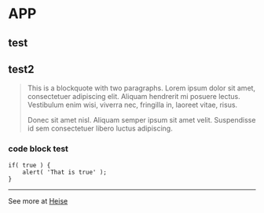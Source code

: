 # APP #

## test ##

## test2 ##

> This is a blockquote with two paragraphs. Lorem ipsum dolor sit amet,
> consectetuer adipiscing elit. Aliquam hendrerit mi posuere lectus.
> Vestibulum enim wisi, viverra nec, fringilla in, laoreet vitae, risus.
> 
> Donec sit amet nisl. Aliquam semper ipsum sit amet velit. Suspendisse
> id sem consectetuer libero luctus adipiscing.


### code block test ###

	if( true ) {
		alert( 'That is true' );
	}

- - - 

See more at [Heise](http://www.heise.de "Heise Online")